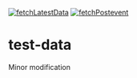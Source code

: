 [![fetchLatestData](https://github.com/bertranddelvaux/data-web-tc/actions/workflows/fetchLatestData.yml/badge.svg)](https://github.com/bertranddelvaux/data-web-tc/actions/workflows/fetchLatestData.yml)
[![fetchPostevent](https://github.com/bertranddelvaux/data-web-tc/actions/workflows/fetchPostevent.yml/badge.svg)](https://github.com/bertranddelvaux/data-web-tc/actions/workflows/fetchPostevent.yml)

# test-data
Minor modification
